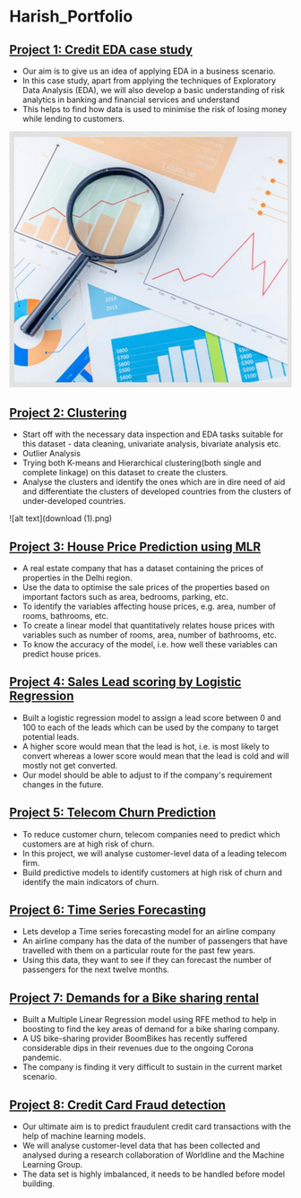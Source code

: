 # Harish_Portfolio

## [Project 1: Credit EDA case study](https://github.com/harishjk18/credit-eda-case-study)

- Our aim is to give us an idea of applying EDA in a business scenario. 
- In this case study, apart from applying the techniques of Exploratory Data Analysis (EDA), we will also develop a basic understanding of risk analytics in banking and financial   services and understand 
- This helps to find how data is used to minimise the risk of losing money while lending to customers.

![alt text](eda3.jpg)

## [Project 2: Clustering](https://github.com/harishjk18/Clustering-Help_International)

- Start off with the necessary data inspection and EDA tasks suitable for this dataset - data cleaning, univariate analysis, bivariate analysis etc.
- Outlier Analysis
- Trying both K-means and Hierarchical clustering(both single and complete linkage) on this dataset to create the clusters. 
- Analyse the clusters and identify the ones which are in dire need of aid and differentiate the clusters of developed countries from the clusters of under-developed countries.

![alt text](download (1).png)

## [Project 3: House Price Prediction using MLR](https://github.com/harishjk18/Multiple_LinearReg-House-price)

- A real estate company that has a dataset containing the prices of properties in the Delhi region.
- Use the data to optimise the sale prices of the properties based on important factors such as area, bedrooms, parking, etc.
- To identify the variables affecting house prices, e.g. area, number of rooms, bathrooms, etc.
- To create a linear model that quantitatively relates house prices with variables such as number of rooms, area, number of bathrooms, etc.
- To know the accuracy of the model, i.e. how well these variables can predict house prices.

## [Project 4: Sales Lead scoring by Logistic Regression](https://github.com/harishjk18/Logistic_reg-Lead_scoring)

- Built a logistic regression model to assign a lead score between 0 and 100 to each of the leads which can be used by the company to target potential leads. 
- A higher score would mean that the lead is hot, i.e. is most likely to convert whereas a lower score would mean that the lead is cold and will mostly not get converted. 
- Our model should be able to adjust to if the company's requirement changes in the future. 

## [Project 5: Telecom Churn Prediction](https://github.com/harishjk18/telecom-churn)

- To reduce customer churn, telecom companies need to predict which customers are at high risk of churn.
- In this project, we will analyse customer-level data of a leading telecom firm. 
- Build predictive models to identify customers at high risk of churn and identify the main indicators of churn.

## [Project 6: Time Series Forecasting](https://github.com/harishjk18/time-series-forecasting)

- Lets develop a Time series forecasting model for an airline company
- An airline company has the data of the number of passengers that have travelled with them on a particular route for the past few years. 
- Using this data, they want to see if they can forecast the number of passengers for the next twelve months.

## [Project 7: Demands for a Bike sharing rental](https://github.com/harishjk18/telecom-churn)

- Built a Multiple Linear Regression model using RFE method to help in boosting to find the key areas of demand for a bike sharing company.
- A US bike-sharing provider BoomBikes has recently suffered considerable dips in their revenues due to the ongoing Corona pandemic. 
- The company is finding it very difficult to sustain in the current market scenario.

## [Project 8: Credit Card Fraud detection](https://github.com/harishjk18/Creditcard-fraud-detection)

- Our ultimate aim is to predict fraudulent credit card transactions with the help of machine learning models.
- We will analyse customer-level data that has been collected and analysed during a research collaboration of Worldline and the Machine Learning Group.
- The data set is highly imbalanced, it needs to be handled before model building.
